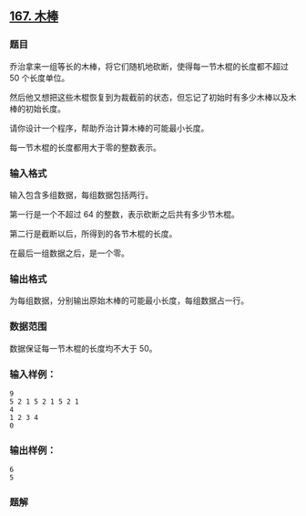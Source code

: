 ## [167\. 木棒](https://www.acwing.com/problem/content/169/)

### 题目

乔治拿来一组等长的木棒，将它们随机地砍断，使得每一节木棍的长度都不超过 $50$ 个长度单位。

然后他又想把这些木棍恢复到为裁截前的状态，但忘记了初始时有多少木棒以及木棒的初始长度。

请你设计一个程序，帮助乔治计算木棒的可能最小长度。

每一节木棍的长度都用大于零的整数表示。

### 输入格式

输入包含多组数据，每组数据包括两行。

第一行是一个不超过 $64$ 的整数，表示砍断之后共有多少节木棍。

第二行是截断以后，所得到的各节木棍的长度。

在最后一组数据之后，是一个零。

### 输出格式

为每组数据，分别输出原始木棒的可能最小长度，每组数据占一行。

### 数据范围

数据保证每一节木棍的长度均不大于 $50$。

### 输入样例：

```
9
5 2 1 5 2 1 5 2 1
4
1 2 3 4
0
```

### 输出样例：

```
6
5
```

### 题解


